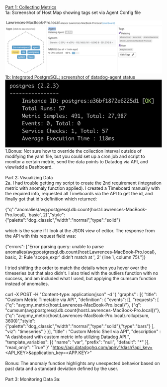 <ins>Part 1: Collecting Metrics</ins><br/>
1a: Screenshot of Host Map showing tags set via Agent Config file<br/>
<br/>
![alt text](1a.png)<br/>
1b: Integrated PostgreSQL; screenshot of datadog-agent status<br/>
![alt text](1b.png)<br/>
1.Bonus: Not sure how to override the collection interval outside of modifying the yaml file, but you could set up a cron job and script to monitor a certain metric, send the data points to Datadog via API, and view/add a Dashboard.<br/>
<br/>
Part 2: Visualizing Data<br/>
2a. I had trouble getting my script to create the 2nd requirement (integration metric with anomaly function applied).  I created a Timeboard manually with the required info,  requested all Timeboards via the API to get the id, and finally got that id's definition which returned: <br/>
<br/>
{"q":"anomalies(avg:postgresql.db.count{host:Lawrences-MacBook-Pro.local}, 'basic', 2)","style":{"palette":"dog_classic","width":"normal","type":"solid"}<br/>
<br/>
which is the same if I look at the JSON view of editor.  The response from the API with this request field was:  <br/>
<br/>
{"errors": ["Error parsing query: unable to parse anomalies(avg:postgresql.db.count{host:Lawrences-MacBook-Pro.local}, basic, 2: Rule 'scope_expr' didn't match at ', 2' (line 1, column 75)."]}<br/>
<br/>
I tried shifting the order to match the details when you hover over the timeseries but that also didn't.  I also tried with the outliers function with no success, and am included what I used, but applying the cumsum function instead of anomalies.<br/>
<br/>
curl  -X POST -H "Content-type: application/json" -d '{
      "graphs" : [{
          "title": "Custom Metric Timetable via API",
          "definition": {
              "events": [],
              "requests": [
                  {"q": "avg:my_metric{host:Lawrences-MacBook-Pro.local}"},
                  {"q": "cumsum(avg:postgresql.db.count{host:Lawrences-MacBook-Pro.local})"},
                  {"q": "avg:my_metric{host:Lawrences-MacBook-Pro.local}.rollup(sum, 3600)","style":{"palette":"dog_classic","width":"normal","type":"solid"},"type":"bars"}
              ],
              "viz": "timeseries"
          }
      }],
      "title" : "Custom Metric Shell via API",
      "description" : "A dashboard with custom metric info utilizing Datadog API.",
      "template_variables": [{
          "name": "var",
          "prefix": "null",
          "default": "*"
      }],
      "read_only": "True"
}' "https://api.datadoghq.com/api/v1/dash?api_key=<API_KEY>&application_key=<APP.KEY>"<br/>
<br/>
Bonus: The anomaly function highlights any unexpected behavior based on past data and a standard deviation defined by the user.<br/>
<br/>
Part 3: Monitoring Data
3a:


